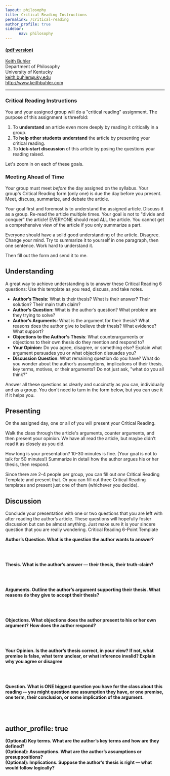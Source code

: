 ```yaml
---
layout: philosophy
title: Critical Reading Instructions
permalink: /critical-reading
author_profile: true
sidebar: 
      nav: philosophy
---
```


#### [(pdf version)](/philosophy-portal/critical-reading.pdf)

[Keith Buhler](http://keithbuhler.github.io)  
Department of Philosophy  
University of Kentucky  
keith.buhler@uky.edu  
http://www.keithbuhler.com  

----

### Critical Reading Instructions 

You and your assigned group will do a "critical reading" assignment. The purpose of this assignment is threefold: 

1. To **understand** an article even more deeply by reading it critically in a group. 
2. To **help other students understand** the article by presenting your critical reading. 
3. To **kick-start discussion** of this article by posing the questions your reading raised. 

Let's zoom in on each of these goals. 


### Meeting Ahead of Time

Your group must meet *before* the day assigned on the syllabus. Your group's Critical Reading form (only one) is due the day before you present. Meet, discuss, summarize, and debate the article. 

Your goal first and foremost is to understand the assigned article. Discuss it as a group. Re-read the article multiple times. Your goal is not to "divide and conquer" the article! EVERYONE should read ALL the article. You cannot get a comprehensive view of the article if you only summarize a part. 

Everyone should have a solid good understanding of the article. Disagree. Change your mind. Try to summarize it to yourself in one paragraph, then one sentence. Work hard to understand it. 

Then fill out the form and send it to me. 


## Understanding

A great way to achieve understanding is to answer these Critical Reading 6 questions: Use this template as you read, discuss, and take notes.

* **Author’s Thesis:** What is their thesis? What is their answer? Their solution? Their main truth claim? 
* **Author’s Question:** What is the author’s question? What problem are they trying to solve? 
* **Author’s Arguments**: What is the argument for their thesis? What reasons does the author give to believe their thesis? What evidence? What support?
* **Objections to the Author's Thesis**: What counterarguments or objections to their own thesis do they mention and respond to?
* **Your Opinion:** Do you agree, disagree, or something else? Explain what argument persuades you or what objection dissuades you? 
* **Discussion Question**: What remaining question do you have? What do you wonder about the author’s assumptions, implications of their thesis, key terms, motives, or their arguments? Do not just ask, "what do you all think?"

Answer all these questions as clearly and succinctly as you can, individually and as a group. You don't need to turn in the form below, but you can use it if it helps you. 

## Presenting

On the assigned day, one or all of you will present your Critical Reading.

Walk the class through the article's arguments, counter arguments, and then present your opinion. We have all read the article, but maybe didn’t read it as closely as you did.  

How long is your presentation? 10-30 minutes is fine. (Your goal is not to talk for 50 minutes!) Summarize in detail how the author argues his or her thesis, then respond. 

Since there are 2-4 people per group, you can fill out *one* Critical Reading Template and present that. Or you can fill out three Critical Reading templates and present just one of them (whichever you decide). 


## Discussion

Conclude your presentation with one or two questions that you are left with after reading the author’s article. These questions will hopefully foster discussion but can be almost anything. Just make sure it is your sincere question that you are really wondering. 
Critical Reading 6-Point Template

**Author’s Question. What is the question the author wants to answer?**

<br>

<br>

**Thesis. What is the author’s answer —  their thesis, their truth-claim?**

<br>

<br>

**Arguments. Outline the author’s argument supporting their thesis. What reasons do they give to accept their thesis?** 

<br>

<br>

**Objections. What objections does the author present to his or her own argument? How does the author respond?** 

<br>

<br>

**Your Opinion. Is the author’s thesis correct, in your view? If not, what premise is false, what term unclear, or what inference invalid? Explain why you agree or disagree** 


<br>

<br>

**Question. What is ONE biggest question you have for the class about this reading -- you might question one assumption they have, or one premise, one term, their conclusion, or some implication of the argument.**


<br>

<br>

author_profile: true
---- 

**(Optional) Key terms. What are the author’s key terms and how are they defined?**
<br>
**(Optional): Assumptions. What are the author’s assumptions or presuppositions?**
<br>
**(Optional): Implications. Suppose the author’s thesis is right — what would follow logically?**
<br>
